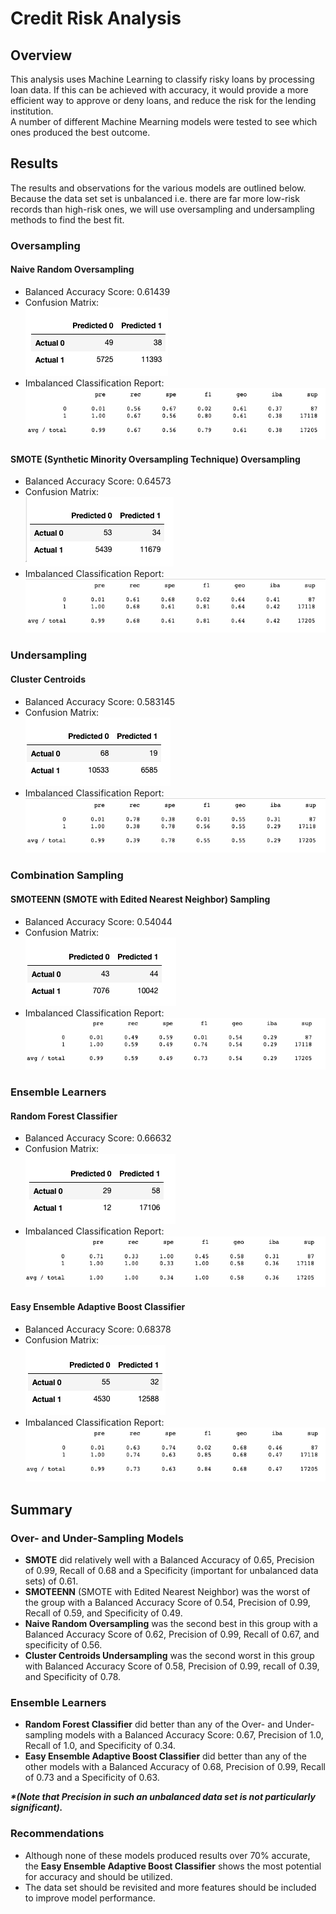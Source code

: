 # Credit Risk Analysis

## Overview
This analysis uses Machine Learning to classify risky loans by processing loan data.  If this can be achieved with accuracy, it would provide a more efficient way to approve or deny loans, and reduce the risk for the lending institution.  
A number of different Machine Mearning models were tested to see which ones produced the best outcome.

## Results
The results and observations for the various models are outlined below.  Because the data set set is unbalanced i.e. there are far more low-risk records than high-risk ones, we will use oversampling and undersampling methods to find the best fit.

### Oversampling

#### Naive Random Oversampling
- Balanced Accuracy Score: 0.61439<br>
- Confusion Matrix:<br>
<img src=Resources\NaiveRandomOversamplingCM.png></img><br>
- Imbalanced Classification Report:<br>
<img src=Resources\NaiveRandomOversamplingICR.png></img><br>

#### SMOTE (Synthetic Minority Oversampling Technique) Oversampling
- Balanced Accuracy Score: 0.64573<br>
- Confusion Matrix:<br>
<img src=Resources\SMOTE_CM.png></img><br>
- Imbalanced Classification Report:<br>
<img src=Resources\SMOTE_ICR.png></img><br>

### Undersampling

#### Cluster Centroids
- Balanced Accuracy Score: 0.583145<br>
- Confusion Matrix:<br>
<img src=Resources\CC_CM.png></img><br>
- Imbalanced Classification Report:<br>
<img src=Resources\CC_ICR.png></img><br>


### Combination Sampling

#### SMOTEENN (SMOTE with Edited Nearest Neighbor) Sampling
- Balanced Accuracy Score: 0.54044<br>
- Confusion Matrix:<br>
<img src=Resources\SMOTEENN_CM.png></img><br>
- Imbalanced Classification Report:<br>
<img src=Resources\SMOTEENN_ICR.png></img><br>

### Ensemble Learners

#### Random Forest Classifier
- Balanced Accuracy Score: 0.66632<br>
- Confusion Matrix:<br>
<img src=Resources\RF_CM.png></img><br>
- Imbalanced Classification Report:<br>
<img src=Resources\RF_ICR.png></img><br>

#### Easy Ensemble Adaptive Boost Classifier
- Balanced Accuracy Score: 0.68378<br>
- Confusion Matrix:<br>
<img src=Resources\EE_CM.png></img><br>
- Imbalanced Classification Report:<br>
<img src=Resources\EE_ICR.png></img><br>

## Summary
### Over- and Under-Sampling Models
- <b>SMOTE</b> did relatively well with a Balanced Accuracy of 0.65, Precision of 0.99, Recall of 0.68 and a Specificity (important for unbalanced data sets) of 0.61.
- <b>SMOTEENN</b> (SMOTE with Edited Nearest Neighbor) was the worst of the group with a Balanced Accuracy Score of 0.54, Precision of 0.99, Recall of 0.59, and Specificity of 0.49.
- <b>Naive Random Oversampling</b> was the second best in this group with a Balanced Accuracy Score of 0.62, Precision of 0.99, Recall of 0.67, and specificity of 0.56.
- <b>Cluster Centroids Undersampling</b> was the second worst in this group with Balanced Accuracy Score of 0.58, Precision of 0.99, recall of 0.39, and Specificity of 0.78.

### Ensemble Learners
- <b>Random Forest Classifier</b> did better than any of the Over- and Under-sampling models with a Balanced Accuracy Score: 0.67, Precision of 1.0, Recall of 1.0, and Specificity of 0.34.
- <b>Easy Ensemble Adaptive Boost Classifier</b> did better than any of the other models with a Balanced Accuracy of 0.68, Precision of 0.99, Recall of 0.73 and a Specificity of 0.63.

<i><b>*(Note that Precision in such an unbalanced data set is not particularly significant).</b></i>

### Recommendations
- Although none of these models produced results over 70% accurate, the <b>Easy Ensemble Adaptive Boost Classifier</b> shows the most potential for accuracy and should be utilized.
- The data set should be revisited and more features should be included to improve model performance.



